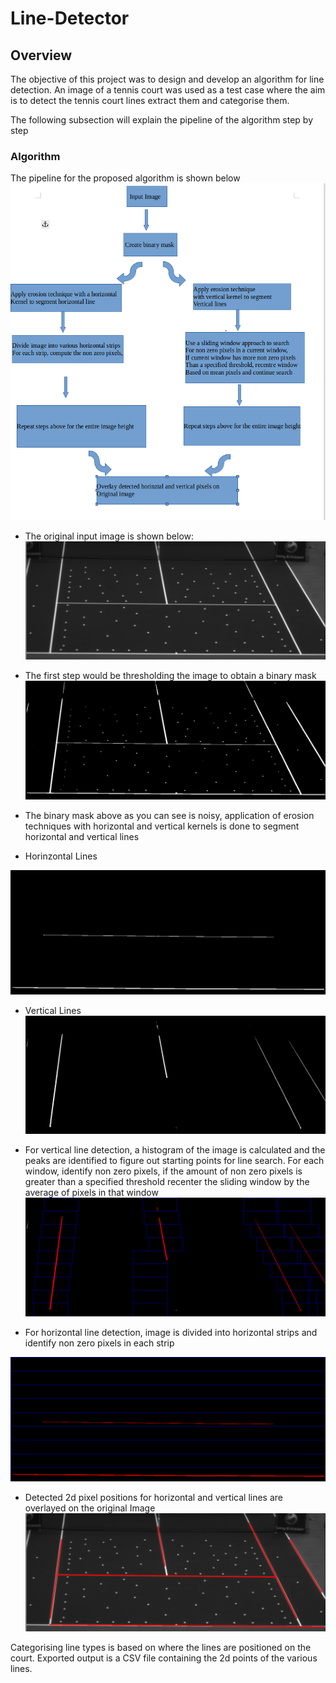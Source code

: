 # Line-Detector

## Overview
The objective of this project was to design and develop an algorithm for line detection. 
An image of a tennis court was used as a test case where the aim is to detect the tennis court lines extract them and categorise them.

The following subsection will explain the pipeline of the algorithm step by step
### Algorithm
The pipeline for the proposed algorithm is shown below
![pipeline](hawkeye.png)

* The original input image is shown below:
![raw_img](raw_img.png)

* The first step would be thresholding the image to obtain a binary mask
![binary_mask](MaskedImg.png)

* The binary mask above as you can see is noisy, application of erosion techniques with horizontal and vertical kernels is done to segment horizontal and vertical lines

* Horinzontal Lines <br>

![horizontal_mask](MaskedImgH.png)

* Vertical Lines
![verical_mask](MaskedImgV.png)

* For vertical line detection, a histogram of the image is calculated and the peaks are identified to figure out starting points for line search. For each window,  identify non zero pixels, if the amount of non zero pixels is greater than a specified threshold recenter the sliding window by the average of pixels in that window
![vertical_line](vertical.png)

* For horizontal line detection, image is divided into horizontal strips and identify non zero pixels in each strip

![horizontal_line](horizontal.png)

* Detected 2d pixel positions for horizontal and vertical lines are overlayed on the original Image
![annotated_Img](annotatedImg.png)

Categorising line types is based on where the lines are positioned on the court. 
Exported output is a CSV file containing the 2d points of the various lines.